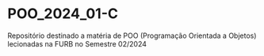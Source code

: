 # POO_2024_01-C
Repositório destinado a matéria de POO (Programação Orientada a Objetos) lecionadas na FURB no Semestre 02/2024
